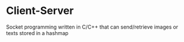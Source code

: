 # Client-Server
Socket programming written in C/C++ that can send/retrieve images or texts stored in a hashmap

